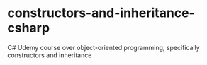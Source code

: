 # constructors-and-inheritance-csharp
C# Udemy course over object-oriented programming, specifically constructors and inheritance
